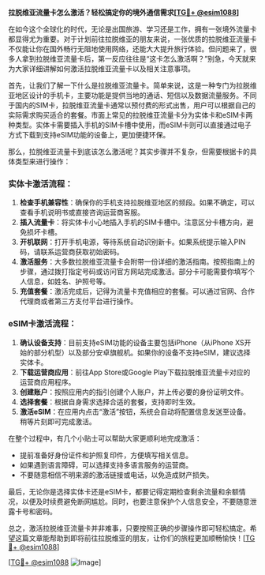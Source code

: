 **拉脱维亚流量卡怎么激活？轻松搞定你的境外通信需求[[TG💪+ @esim1088](https://t.me/s/esim1088)]**

在如今这个全球化的时代，无论是出国旅游、学习还是工作，拥有一张境外流量卡都显得尤为重要。对于计划前往拉脱维亚的朋友来说，一张优质的拉脱维亚流量卡不仅能让你在国外畅行无阻地使用网络，还能大大提升旅行体验。但问题来了，很多人拿到拉脱维亚流量卡后，第一反应往往是“这卡怎么激活啊？”别急，今天就来为大家详细讲解如何激活拉脱维亚流量卡以及相关注意事项。

首先，让我们了解一下什么是拉脱维亚流量卡。简单来说，这是一种专门为拉脱维亚地区设计的手机卡，主要功能是提供当地的通话、短信以及数据流量服务。不同于国内的SIM卡，拉脱维亚流量卡通常以预付费的形式出售，用户可以根据自己的实际需求购买适合的套餐。市面上常见的拉脱维亚流量卡分为实体卡和eSIM卡两种类型。实体卡需要插入手机的SIM卡槽中使用，而eSIM卡则可以直接通过电子方式下载到支持eSIM功能的设备上，更加便捷环保。

那么，拉脱维亚流量卡到底该怎么激活呢？其实步骤并不复杂，但需要根据卡的具体类型来进行操作：

### 实体卡激活流程：
1. **检查手机兼容性**：确保你的手机支持拉脱维亚地区的频段。如果不确定，可以查看手机说明书或直接咨询运营商客服。
2. **插入流量卡**：将实体卡小心地插入手机的SIM卡槽中。注意区分卡槽方向，避免损坏卡槽。
3. **开机联网**：打开手机电源，等待系统自动识别新卡。如果系统提示输入PIN码，请联系运营商获取初始密码。
4. **激活服务**：大多数拉脱维亚流量卡会附带一份详细的激活指南。按照指南上的步骤，通过拨打指定号码或访问官方网站完成激活。部分卡可能需要你填写个人信息，如姓名、护照号等。
5. **充值套餐**：激活完成后，记得为流量卡充值相应的套餐。可以通过官网、合作代理商或者第三方支付平台进行操作。

### eSIM卡激活流程：
1. **确认设备支持**：目前支持eSIM功能的设备主要包括iPhone（从iPhone XS开始的部分机型）以及部分安卓旗舰机。如果你的设备不支持eSIM，建议选择实体卡。
2. **下载运营商应用**：前往App Store或Google Play下载拉脱维亚流量卡对应的运营商应用程序。
3. **创建账户**：按照应用内的指引创建个人账户，并上传必要的身份证明文件。
4. **选择套餐**：根据自身需求选择合适的套餐，支持即时生效。
5. **激活eSIM**：在应用内点击“激活”按钮，系统会自动将配置信息发送至设备。稍等片刻即可完成激活。

在整个过程中，有几个小贴士可以帮助大家更顺利地完成激活：
- 提前准备好身份证件和护照复印件，方便填写相关信息。
- 如果遇到语言障碍，可以选择支持多语言服务的运营商。
- 不要随意相信不明来源的激活链接或电话，以免造成财产损失。

最后，无论你是选择实体卡还是eSIM卡，都要记得定期检查剩余流量和余额情况，以便及时续费避免断网尴尬。同时，也要注意保护个人信息安全，不要随意泄露卡号和密码。

总之，激活拉脱维亚流量卡并非难事，只要按照正确的步骤操作即可轻松搞定。希望这篇文章能帮助到即将前往拉脱维亚的朋友，让你们的旅程更加顺畅愉快！[[TG💪+ @esim1088](https://t.me/s/esim1088)]

[[TG💪+ @esim1088](https://t.me/s/esim1088) ![Image](https://i.postimg.cc/4NQfJmqS/Snipaste-2025-05-13-00-14-12.png)]